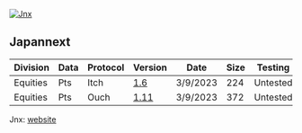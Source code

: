 [![Jnx](https://github.com/Open-Markets-Initiative/Directory/blob/main/Images/Jnx.png)](https://www.japannext.co.jp/en)


## Japannext

| Division | Data | Protocol | Version | Date | Size | Testing | Specification |
| --- | --- | --- | --- | --- | --- | --- | --- |
| Equities | Pts | Itch | [1.6][Jnx.Equities.Pts.Itch.v1.6.Structs] | 3/9/2023 | 224 | Untested | [url][Jnx.Equities.Pts.Itch.v1.6.Url] - [pdf][Jnx.Equities.Pts.Itch.v1.6.Pdf] |
| Equities | Pts | Ouch | [1.11][Jnx.Equities.Pts.Ouch.v1.11.Structs] | 3/9/2023 | 372 | Untested | [url][Jnx.Equities.Pts.Ouch.v1.11.Url] - [pdf][Jnx.Equities.Pts.Ouch.v1.11.Pdf] |


Jnx: [website](https://www.japannext.co.jp/en "Go to Japannext")


[Jnx.Equities.Pts.Itch.v1.6.Structs]: https://github.com/Open-Markets-Initiative/c-structs/blob/main/jnx/Jnx.Equities.Pts.Itch.v1.6.h "Jnx Equities Pts Itch v1.6 C# Parsers Source File"
[Jnx.Equities.Pts.Itch.v1.6.Url]: https://roadmap.japannext.co.jp/en "Japannext 1.6 Url"
[Jnx.Equities.Pts.Itch.v1.6.Pdf]: https://github.com/Open-Markets-Initiative/Directory/blob/main/Specifications/Jnx/Jnx.Equties.Pts.Itch.v1.6.pdf "Japannext 1.6 Pdf"
[Jnx.Equities.Pts.Ouch.v1.11.Structs]: https://github.com/Open-Markets-Initiative/c-structs/blob/main/jnx/Jnx.Equities.Pts.Ouch.v1.11.h "Jnx Equities Pts Ouch v1.11 C# Parsers Source File"
[Jnx.Equities.Pts.Ouch.v1.11.Url]: https://roadmap.japannext.co.jp/en "Japannext 1.11 Url"
[Jnx.Equities.Pts.Ouch.v1.11.Pdf]: https://github.com/Open-Markets-Initiative/Directory/blob/main/Specifications/Jnx/Jnx.Equties.Pts.Ouch.v1.11.pdf "Japannext 1.11 Pdf"
